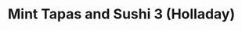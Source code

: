 ---
layout: place
title: Mint Tapas and Sushi 3 (Holladay)
permalink: /utah/holladay/mint-tapas-and-sushi-3-holladay.html
stateAbbr: UT
stateName: Utah
cityName: Holladay
seo:
  type: restaurant
  links: null
place_id: ChIJ_yJWm3VjUocRM1VNJUjXwzI
photos:
  - name: >-
      places/ChIJ_yJWm3VjUocRM1VNJUjXwzI/photos/AeeoHcLshhS0b-MPA8OomY7sQaYTv28dIhWslGp0icqTd1IpdRcEjyHqcnHc4mVmn2gLosuLXY-IFymdWSpfhZIDY-E5L_8hRxnTFzn2KXDzZDnbTLquRiE7DSDzec_T4QDiBAIPZat9_etsTocW3anvks8zRkQNZNXMp44OIesn-XWQfLlYtmi4fUV9d7MWLPI-MHnjrEuc7mus_9U-8b5FQrN65adtZhdQfpQ3oLOu4WGy1q89LaUrYADUR0rcQ1zgA86LNK0tM6UNjShsLQdxWMcbpj3pNCdv_YW0RJUfobrTBQ
    widthPx: 4032
    heightPx: 3024
    authorAttributions:
      - displayName: Mint Tapas and Sushi 3 (Holladay)
        uri: https://maps.google.com/maps/contrib/118199403018335035533
        photoUri: >-
          https://lh3.googleusercontent.com/a-/ALV-UjWK3Jjq00eClHPW7nqMRrwni-saNwE1HEeFQzyshk5pkzzCO8w=s100-p-k-no-mo
    flagContentUri: >-
      https://www.google.com/local/imagery/report/?cb_client=maps_api_places.places_api&image_key=!1e10!2sAF1QipPvTcBcPgP5zj-v4-aL26uczqClUj0eQNUlIyQA&hl=en-US
    googleMapsUri: >-
      https://www.google.com/maps/place//data=!3m4!1e2!3m2!1sAF1QipPvTcBcPgP5zj-v4-aL26uczqClUj0eQNUlIyQA!2e10!4m2!3m1!1s0x875263759b5622ff:0x32c3d748254d5533
  - name: >-
      places/ChIJ_yJWm3VjUocRM1VNJUjXwzI/photos/AeeoHcIRGk41n6p2_22AHEvowPVaXnQRJBBphnJp7wXLZtXDHv-w_18pIxYasO1KmeU00Cvyp0b2ykbwYf5JoUA0YgQ2LSVbkZSke86bppC7On2svjUZbst9QRfbBwNMz9nbiXZPJLx9QAL5xlOpe6RiHya56E_y3zUG4Gqqw01d5gvSxyMrE9cPoZ6vuwxUAtAkC9isYeEeuyidS_zMT09YIoxMXmS2m7V9VFf6__VgjmfjSam0wPK8HkBThgjUgAG6172QWMngn41wnUXIbcZ8eZcqoYU-qxcfCGaZB2wsEKCKHA
    widthPx: 4800
    heightPx: 3201
    authorAttributions:
      - displayName: Mint Tapas and Sushi 3 (Holladay)
        uri: https://maps.google.com/maps/contrib/118199403018335035533
        photoUri: >-
          https://lh3.googleusercontent.com/a-/ALV-UjWK3Jjq00eClHPW7nqMRrwni-saNwE1HEeFQzyshk5pkzzCO8w=s100-p-k-no-mo
    flagContentUri: >-
      https://www.google.com/local/imagery/report/?cb_client=maps_api_places.places_api&image_key=!1e10!2sAF1QipMQ9yH9-z4TM1HSEHa1GALmv5AkRijwU6VbE-Pr&hl=en-US
    googleMapsUri: >-
      https://www.google.com/maps/place//data=!3m4!1e2!3m2!1sAF1QipMQ9yH9-z4TM1HSEHa1GALmv5AkRijwU6VbE-Pr!2e10!4m2!3m1!1s0x875263759b5622ff:0x32c3d748254d5533
  - name: >-
      places/ChIJ_yJWm3VjUocRM1VNJUjXwzI/photos/AeeoHcKuEhJ3AV2kG4q8BCs5VM3pkHM-YHv-ru7bklX84bB4WbqNhY2lYctuv33iD6eaHX4fYl8hmy-NseYqLZ7aRUdqdrGhrswGTUUtszztg_0Yi6iknTC5Tqvh6Cio8eFcdnw6AS7CH6xea8CP5TMes0yZ67MW87YO0DQkRaHt5Te-OVI1ggLKyBbsboqUkapTyI_wUuykJfy4K-EfSiiQONdH1k64-VNs9DuR8hRh83FMzQQfRQB0MazQ7bKlSZ1iwJskXl5A0L2OSIL_yMITkKVVzjIlD064QHNvzCiFvupFq0vhNjpztVx6Vjy8yR7UKLJ1_yw6xcqS5NMXAh8mYgSwAJCiqTRISaMiuiCf0tWIjRzWmzlhfBwZOStLgcYorb9DZRfp9qtACBvgDkocvNyF2QwKHGLXz88v2pGSbll--7QrDz_rKDDdiSR6umcE
    widthPx: 4080
    heightPx: 3072
    authorAttributions:
      - displayName: Katie McDonough
        uri: https://maps.google.com/maps/contrib/115144933653475248416
        photoUri: >-
          https://lh3.googleusercontent.com/a-/ALV-UjVY7fJpA6VShnIQZZZFJ03ehBBDd_PmwX0PllnichC4Glqu5ZXuzg=s100-p-k-no-mo
    flagContentUri: >-
      https://www.google.com/local/imagery/report/?cb_client=maps_api_places.places_api&image_key=!1e10!2sCIABIhAA3ilWQR89OmgADZ0AAUeQ&hl=en-US
    googleMapsUri: >-
      https://www.google.com/maps/place//data=!3m4!1e2!3m2!1sCIABIhAA3ilWQR89OmgADZ0AAUeQ!2e10!4m2!3m1!1s0x875263759b5622ff:0x32c3d748254d5533
  - name: >-
      places/ChIJ_yJWm3VjUocRM1VNJUjXwzI/photos/AeeoHcLnZYREGA62AXfRMTVZ__5l4aIHnfRzsKll05-gUnRYEKkU4Jmu2uIFs5QC7ERCwKz71YoMSwNeXUljA6yS49O5QNaGp3PsI7hvBoahJE_TfptH43eTYFsUR2Yif2kzlyDL2DH4xsP5V_l9yVF9I9m6-sRXHBc44zaZDhd1L9BVwXAKPGKvPbhZJtMu2HKuqK2t1XEWj8o85adHb73zhSVytBJCk56FDHOmWHrtSZzCWt4INdStBLS3lkS-6TWQYEoFdRinbp3xm7zQfyq5wEa45U0mYEvlGBYGWRqMkUmMYA
    widthPx: 3375
    heightPx: 4219
    authorAttributions:
      - displayName: Mint Tapas and Sushi 3 (Holladay)
        uri: https://maps.google.com/maps/contrib/118199403018335035533
        photoUri: >-
          https://lh3.googleusercontent.com/a-/ALV-UjWK3Jjq00eClHPW7nqMRrwni-saNwE1HEeFQzyshk5pkzzCO8w=s100-p-k-no-mo
    flagContentUri: >-
      https://www.google.com/local/imagery/report/?cb_client=maps_api_places.places_api&image_key=!1e10!2sAF1QipMuM2XL7plpnGTOmxzsp1h3KfdLN7dMIVBDrvBx&hl=en-US
    googleMapsUri: >-
      https://www.google.com/maps/place//data=!3m4!1e2!3m2!1sAF1QipMuM2XL7plpnGTOmxzsp1h3KfdLN7dMIVBDrvBx!2e10!4m2!3m1!1s0x875263759b5622ff:0x32c3d748254d5533
  - name: >-
      places/ChIJ_yJWm3VjUocRM1VNJUjXwzI/photos/AeeoHcK-TJ15cC74WRN9CP3GS5Be0Xkqj5XDNrrAY21oWCW9HtHoImqvwqTkGt4EZbUdHZvXwzD9tHA43AV_lXhPIBiCR_l9N5ilUTWx4JT0QsLj2plcPo3SsGPp3FYVVwDmqXgmtBCJ--WL_QICnMhWLxQFBcDDoSNWih6uV1RWSrBiVVdH1nfIY9lcuaUnoDMxvC0e8peg4McevpoACDoKKuHv03AdHmuJO1K_UtAj0eEEhRsIwUibROubtsCMmDyUNLERIUsgX30wf1cqPrnGqOE5TowzEqRhpZH3ynITCILws4fo0sqdJjtvAIt8dEtR7H1ddHjH-JSCl2PkOuI0u6D29Nniz44V5TKciNBxtayM7A_9h6_cARXqxkFcv1mKFzaI2PjzkSlKM_jQjCSgcubWQHcFeRNHFoHzqc4KCoHbxrXm
    widthPx: 4032
    heightPx: 2268
    authorAttributions:
      - displayName: Tovi Tedrow
        uri: https://maps.google.com/maps/contrib/100823802258499471464
        photoUri: >-
          https://lh3.googleusercontent.com/a-/ALV-UjW7_mY2ZCD26tCT_BgF5AN7deY7FlThku3BjLDF1CKdOzXTntBEPg=s100-p-k-no-mo
    flagContentUri: >-
      https://www.google.com/local/imagery/report/?cb_client=maps_api_places.places_api&image_key=!1e10!2sCIHM0ogKEICAgIC_-Nej2QE&hl=en-US
    googleMapsUri: >-
      https://www.google.com/maps/place//data=!3m4!1e2!3m2!1sCIHM0ogKEICAgIC_-Nej2QE!2e10!4m2!3m1!1s0x875263759b5622ff:0x32c3d748254d5533
  - name: >-
      places/ChIJ_yJWm3VjUocRM1VNJUjXwzI/photos/AeeoHcIxTFtmSs1xuCo5ofcqubadQ34g_zE6uCJ4wdbw0Of6ff8LDzRFkiunWM0V9QxDptUaoo-kaOfIJ6C8O1h6WrGeloDXeTXAxjzT_hYBai4eBOVKpUVdvgHH6YZZqy8MMPKF_FPUPMMkzjnDFt4nUVI6IRoECNTfoV9Se-FR3tYh7NP3hgbzYtwjZ_PEQ60JyEBbxVhpw49735QhiV9XLRWfa376R72wG3_cKWEOv-5RooP8DTtKx3-PKuPkKj_GPlXDIM57jFbPYCzt3TMUZScGw7PUVuBfWxeeUtxbpAKoig
    widthPx: 4032
    heightPx: 3024
    authorAttributions:
      - displayName: Mint Tapas and Sushi 3 (Holladay)
        uri: https://maps.google.com/maps/contrib/118199403018335035533
        photoUri: >-
          https://lh3.googleusercontent.com/a-/ALV-UjWK3Jjq00eClHPW7nqMRrwni-saNwE1HEeFQzyshk5pkzzCO8w=s100-p-k-no-mo
    flagContentUri: >-
      https://www.google.com/local/imagery/report/?cb_client=maps_api_places.places_api&image_key=!1e10!2sAF1QipOtNLsU_yDdnqONuITMOeftNiZJJObTy9XQ3Owb&hl=en-US
    googleMapsUri: >-
      https://www.google.com/maps/place//data=!3m4!1e2!3m2!1sAF1QipOtNLsU_yDdnqONuITMOeftNiZJJObTy9XQ3Owb!2e10!4m2!3m1!1s0x875263759b5622ff:0x32c3d748254d5533
  - name: >-
      places/ChIJ_yJWm3VjUocRM1VNJUjXwzI/photos/AeeoHcJVYxM2uNzBZ2jHKNl9TmrbZKX6lZxQtwtb1Or7Ri3JXfe8qYCH-E59RYh-fFy2Wb7WiuHAfoMdmxOHW3X2vxpvDu81kDgcaoGl8qMkvEEZLcD-riUwUikUwNH5kxK7M0u-9Cz9Niym-S3wNUsXAD1OMQ7yZ8HyraBOQeh0W3G6rmZhj70gq9klGhQUJJoSvToDFBRinehf9xDWGJCNFdJeFriJxS4jQ6ip6q_H2C7kihAlW2p9Qf3nDjT0XGwxkzmslSd1DpADp3W3Z8nbLljEiSseesx18F94FVmNs7sr_A
    widthPx: 3283
    heightPx: 4104
    authorAttributions:
      - displayName: Mint Tapas and Sushi 3 (Holladay)
        uri: https://maps.google.com/maps/contrib/118199403018335035533
        photoUri: >-
          https://lh3.googleusercontent.com/a-/ALV-UjWK3Jjq00eClHPW7nqMRrwni-saNwE1HEeFQzyshk5pkzzCO8w=s100-p-k-no-mo
    flagContentUri: >-
      https://www.google.com/local/imagery/report/?cb_client=maps_api_places.places_api&image_key=!1e10!2sAF1QipMUY36z8K006AH2vWFoMttKQ50rux5ywFy5ay-W&hl=en-US
    googleMapsUri: >-
      https://www.google.com/maps/place//data=!3m4!1e2!3m2!1sAF1QipMUY36z8K006AH2vWFoMttKQ50rux5ywFy5ay-W!2e10!4m2!3m1!1s0x875263759b5622ff:0x32c3d748254d5533
  - name: >-
      places/ChIJ_yJWm3VjUocRM1VNJUjXwzI/photos/AeeoHcIKcAtEyA_L2vw0VpSXfQqNtvmJVFfJx05m7-nGNjfSyDWu8tigbZXn17C8sR8YEZtj6Ifln7l2Ov6MPqw_MNppgFah6PLeOaNIV54la0S-Or5_NmV5A77W_a39GdBgiiki1-rWm6KT0xZ_tsr7HFUlYH05fSOORqyX296AE60yZf8nsrRVLgV9M63i9Nc0aKQAqPW0x4K6f75G5GZTQyvwxlPIX4O6MJmX_NJIMjQg0tu4wDn6hX5jOk4YSP_J9jifX0JnOh7gmbtybHFeN-waARfSneXPLKZtbd3UEPddwrlVS9kKaEWNy5Y7J0PpiQZcUxKbePDLk2eQPSqh7_K2uJN0AiJ-fhwgbU0nFPGWjRBIFtpGni0la9WuolIbhAfiBbxZC3ZYdBlLTvpciJda0TkJBZPVjntkhzLvD5tyvazGygHjAxtYKSKjyw
    widthPx: 2268
    heightPx: 4032
    authorAttributions:
      - displayName: Kevin Birrell
        uri: https://maps.google.com/maps/contrib/112315084385214277673
        photoUri: >-
          https://lh3.googleusercontent.com/a/ACg8ocKINv-ZgKKvC3fSgCrh2YdEe2OubUFdptpFBHbPHQLzWfIJ-A=s100-p-k-no-mo
    flagContentUri: >-
      https://www.google.com/local/imagery/report/?cb_client=maps_api_places.places_api&image_key=!1e10!2sCIABIhADyc5U9gBx02faOQMABlGF&hl=en-US
    googleMapsUri: >-
      https://www.google.com/maps/place//data=!3m4!1e2!3m2!1sCIABIhADyc5U9gBx02faOQMABlGF!2e10!4m2!3m1!1s0x875263759b5622ff:0x32c3d748254d5533
  - name: >-
      places/ChIJ_yJWm3VjUocRM1VNJUjXwzI/photos/AeeoHcJQK6h0iIn29BtH3nWWphKqeBGRy6iUt4K3pxJOZuRdTmaKnoBqQnV9BOeuOPTnqwlGxI6M7Wut2mr6yTT-y_RwERjjkGB_f1U8gg8ASHozdAw0KXdNjWBso6SsRG6c18UcBmIajjCj-m9rj079CcnUIJpqDKvnlDVEAfARWtS8a3uGTHeyVeKhxrcugDhKc8JzL_8SKz4poLZJrcz57JvR868zMv1aqRubCFOSjstMp_1eS0dvJdsVw2TLWtbz2DgKlzjpgMxlU5NnNbfIPY5HOW_q16xXAtdAsaGPE3UisA
    widthPx: 4800
    heightPx: 3600
    authorAttributions:
      - displayName: Mint Tapas and Sushi 3 (Holladay)
        uri: https://maps.google.com/maps/contrib/118199403018335035533
        photoUri: >-
          https://lh3.googleusercontent.com/a-/ALV-UjWK3Jjq00eClHPW7nqMRrwni-saNwE1HEeFQzyshk5pkzzCO8w=s100-p-k-no-mo
    flagContentUri: >-
      https://www.google.com/local/imagery/report/?cb_client=maps_api_places.places_api&image_key=!1e10!2sAF1QipMNH0e4a3hb0et6MirrZxuIm4T9LtNgOuGyRLbt&hl=en-US
    googleMapsUri: >-
      https://www.google.com/maps/place//data=!3m4!1e2!3m2!1sAF1QipMNH0e4a3hb0et6MirrZxuIm4T9LtNgOuGyRLbt!2e10!4m2!3m1!1s0x875263759b5622ff:0x32c3d748254d5533
  - name: >-
      places/ChIJ_yJWm3VjUocRM1VNJUjXwzI/photos/AeeoHcLf0elUYxIDDsZFcg60Xy6DK037lsw_rH0aVim_PRYMNCVhj9jhXOG757kG_PSgkBITfU16wAHFqFcmLmEO7E1x_oaUHBgv5Yw2e-SpEsApVA0aIFZsCMO9cdOmM7QvgNvGd7_fT8-yVhpilHqm1WJcCH-GnFd65GNUNJEdvpmQREK8gT1F3vAtK_4OgegxsMlDGarj4_BsYkbdSPrtpmWarUAn3_GtXN7cGlmoYPRSFOm7MxyVYSrgmwTluSrSUgGHZmzE_XdK2igKB-Ef37ULz6j6bckWM-RDnkXjtCxjgA
    widthPx: 4800
    heightPx: 3201
    authorAttributions:
      - displayName: Mint Tapas and Sushi 3 (Holladay)
        uri: https://maps.google.com/maps/contrib/118199403018335035533
        photoUri: >-
          https://lh3.googleusercontent.com/a-/ALV-UjWK3Jjq00eClHPW7nqMRrwni-saNwE1HEeFQzyshk5pkzzCO8w=s100-p-k-no-mo
    flagContentUri: >-
      https://www.google.com/local/imagery/report/?cb_client=maps_api_places.places_api&image_key=!1e10!2sAF1QipNa4liu2AhFciXpOQoH3LphX3OHWgqLOK-4k2_0&hl=en-US
    googleMapsUri: >-
      https://www.google.com/maps/place//data=!3m4!1e2!3m2!1sAF1QipNa4liu2AhFciXpOQoH3LphX3OHWgqLOK-4k2_0!2e10!4m2!3m1!1s0x875263759b5622ff:0x32c3d748254d5533
address: '4640 S Holladay Village Plaza #102, Holladay, UT 84117, USA'
street: '4640 S Holladay Village Plaza #102'
city: Holladay
state: UT
zip: '84117'
country: USA
neighborhood: null
latitude: '40.669132'
longitude: '-111.825256'
accessibility_options:
  wheelchairAccessibleParking: true
  wheelchairAccessibleEntrance: true
  wheelchairAccessibleRestroom: true
  wheelchairAccessibleSeating: true
business_status: OPERATIONAL
name: Mint Tapas and Sushi 3 (Holladay)
google_maps_links:
  directionsUri: >-
    https://www.google.com/maps/dir//''/data=!4m7!4m6!1m1!4e2!1m2!1m1!1s0x875263759b5622ff:0x32c3d748254d5533!3e0
  placeUri: https://maps.google.com/?cid=3658004027218416947
  writeAReviewUri: >-
    https://www.google.com/maps/place//data=!4m3!3m2!1s0x875263759b5622ff:0x32c3d748254d5533!12e1
  reviewsUri: >-
    https://www.google.com/maps/place//data=!4m4!3m3!1s0x875263759b5622ff:0x32c3d748254d5533!9m1!1b1
  photosUri: >-
    https://www.google.com/maps/place//data=!4m3!3m2!1s0x875263759b5622ff:0x32c3d748254d5533!10e5
primary_type: Restaurant
opening_hours:
  regular: null
  current: null
secondary_opening_hours:
  regular:
    weekdayDescriptions: null
    type: null
  current:
    weekdayDescriptions: null
    type: null
phone: null
price_level: null
price_range: null
rating: null
rating_count: 0
website: null
description: >-
  Discover Mint Tapas and Sushi in Holladay, UT$$$Mint Tapas and Sushi 3 in
  Holladay, UT, delivers a delightful blend of Asian-inspired small plates and
  fresh sushi in an elegant atmosphere, making it a standout choice for those
  seeking flavorful dining options nearby. The menu features creative sushi
  rolls and tapas-style dishes that highlight bold flavors and quality
  ingredients, paired with handcrafted cocktails for a complete experience. This
  spot excels in its upscale setting, where attention to detail creates a
  welcoming vibe perfect for casual evenings or special occasions. Visitors can
  enjoy the convenience of wheelchair-accessible features, ensuring everyone
  feels included. Whether you're exploring top-rated sushi places in the area,
  it's an ideal destination for a memorable meal that combines taste and
  ambiance seamlessly.
generative_summary: >-
  Discover Mint Tapas and Sushi in Holladay, UT$$$Mint Tapas and Sushi 3 in
  Holladay, UT, delivers a delightful blend of Asian-inspired small plates and
  fresh sushi in an elegant atmosphere, making it a standout choice for those
  seeking flavorful dining options nearby. The menu features creative sushi
  rolls and tapas-style dishes that highlight bold flavors and quality
  ingredients, paired with handcrafted cocktails for a complete experience. This
  spot excels in its upscale setting, where attention to detail creates a
  welcoming vibe perfect for casual evenings or special occasions. Visitors can
  enjoy the convenience of wheelchair-accessible features, ensuring everyone
  feels included. Whether you're exploring top-rated sushi places in the area,
  it's an ideal destination for a memorable meal that combines taste and
  ambiance seamlessly.
generative_disclosure: Summarized by AI using the Grok-3-Mini model.
reviews: null
review_summary: >-
  What Visitors Are Buzzing About$$$Folks who've dined here often rave about the
  tasty sushi selections, like inventive rolls that bring a fresh twist to
  classic flavors, making it a go-to for anyone craving quality
  Japanese-inspired dishes close by. Many highlight the delicious tapas options,
  from savory grilled items to hearty appetizers, which pair perfectly with the
  overall menu and add to the fun, shareable vibe. Service stands out as
  friendly and attentive, helping to create a relaxed and enjoyable atmosphere
  that keeps people coming back. Overall, the warm and inviting setting gets
  plenty of nods for its cozy feel, rounding out a positive experience for
  groups or solo diners. If you're on the hunt for reliable sushi spots in the
  neighborhood, this place delivers solid satisfaction with its flavorful
  offerings and welcoming energy.
review_disclosure: Summarized by AI using the Grok-3-Mini model.
parking_options: null
payment_options: null
allow_dogs: null
curbside_pickup: null
delivery: null
dine_in: null
good_for_children: null
good_for_groups: null
good_for_sports: null
live_music: null
menu_for_children: null
outdoor_seating: null
reservable: null
restroom: null
serves_beer: null
serves_breakfast: null
serves_brunch: null
serves_cocktails: null
serves_coffee: null
serves_dinner: null
serves_dessert: null
serves_lunch: null
serves_vegetarian_food: null
serves_wine: null
takeout: null
update_category: pro
places_description: null

---